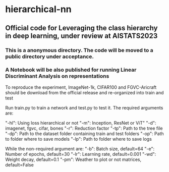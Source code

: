 # hierarchical-nn

## Official code for Leveraging the class hierarchy in deep learning, under review at AISTATS2023

### This is a anonymous directory. The code will be moved to a public directory under acceptance.
### A Notebook will be also published for running Linear Discriminant Analysis on representations

To reproduce the experiment, ImageNet-1k, CIFAR100 and FGVC-Aricraft should be download from the official release and re-organized into train and test

Run train.py to train a network and test.py to test it. The required arguments are:

"-hl": Using loss hierarchical or not
"-m": Inception, ResNet or ViT"
"-d": imagenet, fgvc, cifar, bones
"-r": Reduction factor
"-tp": Path to the tree file
"-dp": Path to the dataset folder containing train and test folders
"-op": Path to folder where to save models
"-lp": Path to folder where to save logs

While the non-required argument are:
"-b": Batch size, default=64
"-e": Number of epochs, default=30
"-lr": Learning rate, default=0.001
"-wd": Weight decay, default=0.1
"-pm": Weather to plot or not matrices, default=False

